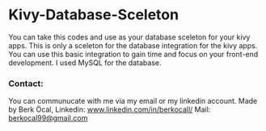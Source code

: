 # Kivy-Database-Sceleton
You can take this codes and use as your database sceleton for your kivy apps.
This is only a sceleton for the database integration for the kivy apps. You can use this basic integration to gain time and focus on your front-end development.
I used MySQL for the database.

### Contact:

You can communucate with me via my email or my linkedin account.
Made by Berk Öcal, Linkedin: www.linkedin.com/in/berkocall/
Mail: berkocal99@gmail.com
